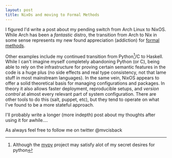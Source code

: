 ```yaml
---
layout: post
title: NixOs and moving to Formal Methods
---
```


I figured I'd write a post about my pending switch from Arch Linux to NixOS. While Arch has been a _fantastic_ distro, the transition from Arch to Nix in some sense represents my new found appreciation (addiction) for [formal methods](http://en.wikipedia.org/wiki/Formal_methods).

Other examples include my continued transition from Python[^1]/C to Haskell. While I can't imagine myself completely abandoning Python (or C), being able to rely on the infrastructure for proving certain semantic features in the code is a huge plus (no side effects and real type consistency, not that lame stuff in most mainstream languages). In the same vein, NixOS appears to offer a solid theoretical basis for managing configurations and packages. In theory it also allows faster deployment, reproducible setups, and _version control_ at almost every relevant part of system configuration. There are other tools to do this (salt, puppet, etc), but they tend to operate on what I've found to be a more stateful approach.

I'll probably write a longer (more indepth) post about my thoughts after using it for awhile....

As always feel free to follow me on twitter @mvcisback

 [^1]: Although the [mypy](http://www.mypy-lang.org/) project may satisfy alot of my secret desires for python
